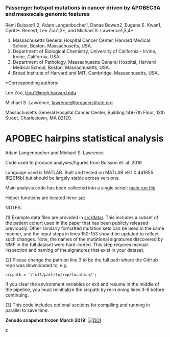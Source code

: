### Passenger hotspot mutations in cancer driven by APOBEC3A and mesoscale genomic features

Rémi Buisson1,2, Adam Langenbucher1, Danae Bowen2, Eugene E. Kwan1, Cyril H. Benes1, 
Lee Zou1,3\*, and Michael S. Lawrence1,3,4\*

1) Massachusetts General Hospital Cancer Center, Harvard Medical School, Boston, Massachusetts, USA.
2) Department of Biological Chemistry, University of California - Irvine, Irvine, California, USA. 
3) Department of Pathology, Massachusetts General Hospital, Harvard Medical School, Boston, Massachusetts, USA.
4) Broad Institute of Harvard and MIT, Cambridge, Massachusetts, USA.

\*Corresponding authors:

Lee Zou, <lzou1@mgh.harvard.edu>

Michael S. Lawrence, <lawrence@broadinstitute.org>

Massachusetts General Hospital Cancer Center, Building 149-7th Floor, 13th Street, Charlestown, MA 02129.

# APOBEC hairpins statistical analysis

Adam Langenbucher and Michael S. Lawrence

Code used to produce analyses/figures from Buisson et. al. 2019

Language used is MATLAB.  Built and tested on MATLAB v9.1.0.441655 (R2016b) but should be largely stable across versions. 

Main analysis code has been collected into a single script:  [main run file](run.m)

Helper functions are located here: [src](src)

NOTES:

(1) Example data files are provided in [src/data/](src/data/). This includes a subset of the patient cohort used in the paper that 
has been publicly released previously. Other similarly formatted mutation sets can be used in the same manner, and the input steps in
lines 150-153 should be updated to reflect such changes.  Note, the names of the mutational signatures discovered by NMF in the full dataset were hard-coded.  This step requires manual inspection and naming of the signatures that exist in your dataset.

(2) Please change the path on line 3 to be the full path where the GitHub repo was downloaded to, e.g.

    srcpath = '/full/path/to/rep/location/';
If you clear the environment variables or exit and resume in the middle of the pipeline, you must reinitialize the srcpath by re-running lines 3-6 before continuing.
 
(3) This code includes optional sections for compiling and running in parallel to save time.


**Zenodo snapshot frozen March 2019:**
[![DOI](https://zenodo.org/badge/173772783.svg)](https://zenodo.org/badge/latestdoi/173772783)

z
